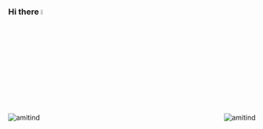 ### Hi there <img src="https://media.giphy.com/media/hvRJCLFzcasrR4ia7z/giphy.gif" width="5%">

<!--
<a href="https://github.com/ryo-ma/github-profile-trophy"><img src="https://github-profile-trophy.vercel.app/?username=amitind" alt="amitind" /></a> 

<img align="left" src="https://github-readme-stats.vercel.app/api?username=amitind&show_icons=true&locale=en" alt="amitind" />
-->
<img align="left" src="https://github-readme-streak-stats.herokuapp.com/?user=amitind&theme=default" alt="amitind" />

<img align="right" src="https://github-readme-stats.vercel.app/api/top-langs?username=amitind&show_icons=true&locale=en&layout=compact" alt="amitind" />
